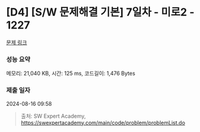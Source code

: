 # [D4] [S/W 문제해결 기본] 7일차 - 미로2 - 1227 

[문제 링크](https://swexpertacademy.com/main/code/problem/problemDetail.do?contestProbId=AV14wL9KAGkCFAYD) 

### 성능 요약

메모리: 21,040 KB, 시간: 125 ms, 코드길이: 1,476 Bytes

### 제출 일자

2024-08-16 09:58



> 출처: SW Expert Academy, https://swexpertacademy.com/main/code/problem/problemList.do